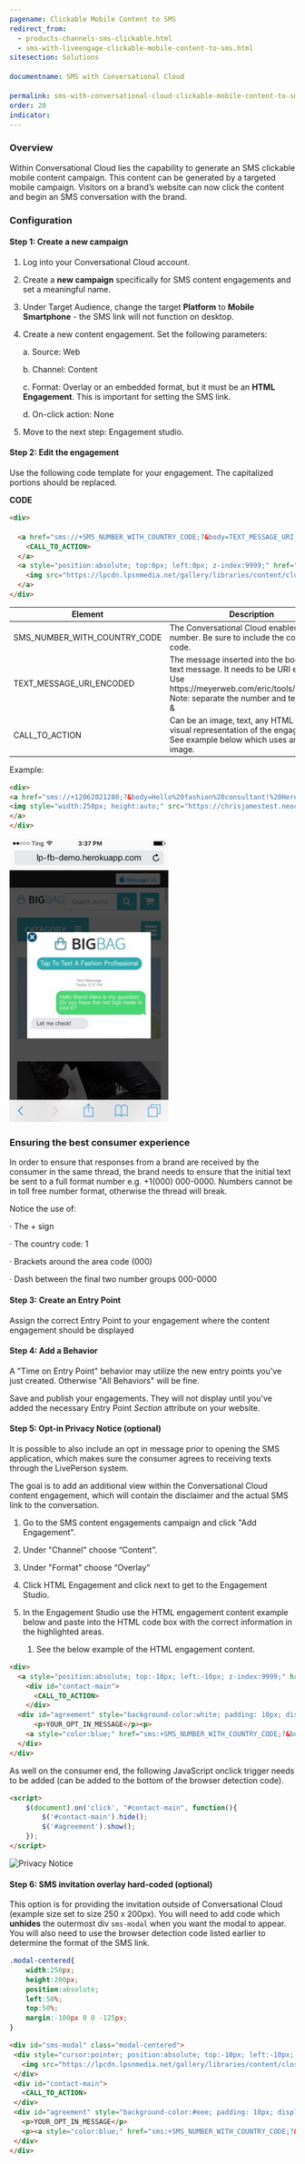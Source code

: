 ```yaml
---
pagename: Clickable Mobile Content to SMS
redirect_from:
  - products-channels-sms-clickable.html
  - sms-with-liveengage-clickable-mobile-content-to-sms.html
sitesection: Solutions

documentname: SMS with Conversational Cloud

permalink: sms-with-conversational-cloud-clickable-mobile-content-to-sms.html
order: 20
indicator:
---
```


### Overview

Within Conversational Cloud lies the capability to generate an SMS clickable mobile content campaign. This content can be generated by a targeted mobile campaign. Visitors on a brand’s website can now click the content and begin an SMS conversation with the brand.

### Configuration

#### Step 1: Create a new campaign

1. Log into your Conversational Cloud account.

2. Create a **new campaign** specifically for SMS content engagements and set a meaningful name.

3. Under Target Audience, change the target **Platform** to **Mobile Smartphone** - the SMS link will not function on desktop.

4. Create a new content engagement. Set the following parameters:

    a. Source: Web

    b. Channel: Content

    c. Format: Overlay or an embedded format, but it must be an **HTML Engagement**. This is important for setting the SMS link.

    d. On-click action: None

5. Move to the next step: Engagement studio.

#### Step 2: Edit the engagement

Use the following code template for your engagement. The capitalized portions should be replaced.

**CODE**

```html
<div>

  <a href="sms://+SMS_NUMBER_WITH_COUNTRY_CODE;?&body=TEXT_MESSAGE_URI_ENCODED" data-LP-event="click">
    <CALL_TO_ACTION>
  </a>
  <a style="position:absolute; top:0px; left:0px; z-index:9999;" href="#" data-LP-event="close">
    <img src="https://lpcdn.lpsnmedia.net/gallery/libraries/content/close_icons/blue_white.png" alt="">
  </a>
</div>
```

<table>
<thead>
  <tr>
    <th>Element</th>
    <th>Description</th>
  </tr>
</thead>
<tbody>
  <tr>
    <td>SMS_NUMBER_WITH_COUNTRY_CODE</td>
    <td>The Conversational Cloud enabled SMS number. Be sure to include the country code.</td>
  </tr>
  <tr>
    <td>TEXT_MESSAGE_URI_ENCODED</td>
    <td>The message inserted into the body of the text message. It needs to be URI encoded. Use https://meyerweb.com/eric/tools/dencoder/<br>
    Note: separate the number and text with: ;?&</td>

  </tr>
  <tr>
    <td>CALL_TO_ACTION</td>
    <td>Can be an image, text, any HTML that is the visual representation of the engagement. See example below which uses an overlay image.</td>
  </tr>
</tbody>
</table>

Example:

```html
<div>
<a href="sms://+12062021280;?&body=Hello%20fashion%20consultant!%20Here%20is%20my%20question%3A%20">
<img style="width:250px; height:auto;" src="https://chrisjamestest.neocities.org/img/bigbag-clicktomessage.png" alt="">
</a>
</div>
```

![Clickable SMS](img/clickablesms.png)

### Ensuring the best consumer experience

In order to ensure that responses from a brand are received by the consumer in the same thread, the brand needs to ensure that the initial text be sent to a full format number e.g. +1(000) 000-0000. Numbers cannot be in toll free number format, otherwise the thread will break.

Notice the use of:

·  	The + sign

·  	The country code: 1

·  	Brackets around the area code (000)

·  	Dash between the final two number groups 000-0000

#### Step 3: Create an Entry Point

Assign the correct Entry Point to your engagement where the content engagement should be displayed

#### Step 4: Add a Behavior

A "Time on Entry Point" behavior may utilize the new entry points you've just created. Otherwise "All Behaviors" will be fine.

Save and publish your engagements. They will not display until you've added the necessary Entry Point *Section* attribute on your website.

#### Step 5: Opt-in Privacy Notice (optional)

It is possible to also include an opt in message prior to opening the SMS application, which makes sure the consumer agrees to receiving texts through the LivePerson system.

The goal is to add an additional view within the Conversational Cloud content engagement, which will contain the disclaimer and the actual SMS link to the conversation.

1. Go to the SMS content engagements campaign and click "Add Engagement".

2. Under "Channel" choose “Content”.

3. Under "Format" choose “Overlay”

4. Click HTML Engagement and click next to get to the Engagement Studio.

5. In the Engagement Studio use the HTML engagement content example below and paste into the HTML code box with the correct information in the highlighted areas.

    1.  See the below example of the HTML engagement content.

```html  
<div>
  <a style="position:absolute; top:-10px; left:-10px; z-index:9999;" href="#" data-LP-event="close"><img src="https://lpcdn.lpsnmedia.net/gallery/libraries/content/close_icons/blue_white.png" alt=""></a>
    <div id="contact-main">
      <CALL_TO_ACTION>
    </div>
  <div id="agreement" style="background-color:white; padding: 10px; display:none; width:250px;">
      <p>YOUR_OPT_IN_MESSAGE</p><p>
    <a style="color:blue;" href="sms:+SMS_NUMBER_WITH_COUNTRY_CODE;?&body=TEXT_MESSAGE_URI_ENCODED">I Agree ›</a></p>
  </div>
</div>
```
As well on the consumer end, the following JavaScript onclick trigger needs to be added (can be added to the bottom of the browser detection code).

```html
<script>
 	$(document).on('click', "#contact-main", function(){
      	$('#contact-main').hide();
      	$('#agreement').show();
 	});
</script>
```

![Privacy Notice](img/clickable2.png)

#### Step 6: SMS invitation overlay hard-coded (optional)

This option is for providing the invitation outside of Conversational Cloud (example size set to size 250 x 200px). You will need to add code which **unhides** the outermost div `sms-modal` when you want the modal to appear. You will also need to use the browser detection code listed earlier to determine the format of the SMS link.

```css
.modal-centered{
 	width:250px;
 	height:200px;
 	position:absolute;
 	left:50%;
 	top:50%;
 	margin:-100px 0 0 -125px;
}
```

```html
<div id="sms-modal" class="modal-centered">
 <div style="cursor:pointer; position:absolute; top:-10px; left:-10px; z-index:9999;" onclick="$('#sms-modal').hide();">
   <img src="https://lpcdn.lpsnmedia.net/gallery/libraries/content/close_icons/blue_white.png" alt="">
 </div>
 <div id="contact-main">
   <CALL_TO_ACTION>
 </div>
 <div id="agreement" style="background-color:#eee; padding: 10px; display:none; width:100%; height:100%;">
   <p>YOUR_OPT_IN_MESSAGE</p>
   <p><a style="color:blue;" href="sms:+SMS_NUMBER_WITH_COUNTRY_CODE;?&body=TEXT_MESSAGE_URI_ENCODED">I Agree ›</a></p>
 </div>
</div>
```
